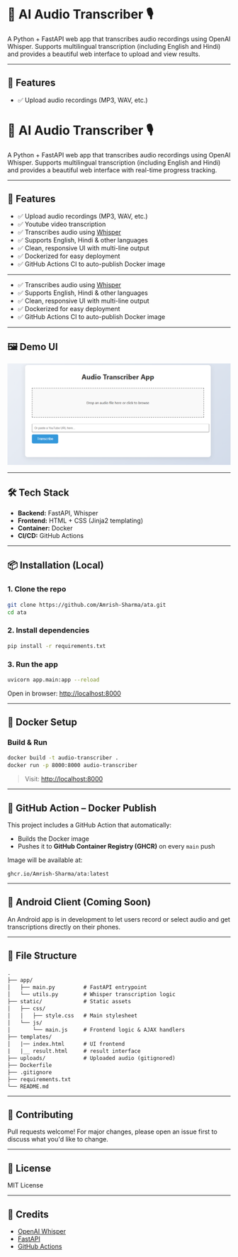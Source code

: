 # 🧠 AI Audio Transcriber 🎙️

A Python + FastAPI web app that transcribes audio recordings using OpenAI Whisper. Supports multilingual transcription (including English and Hindi) and provides a beautiful web interface to upload and view results.

---

## 🚀 Features

- ✅ Upload audio recordings (MP3, WAV, etc.)
# 🧠 AI Audio Transcriber 🎙️

A Python + FastAPI web app that transcribes audio recordings using OpenAI Whisper. Supports multilingual transcription (including English and Hindi) and provides a beautiful web interface with real-time progress tracking.

---

## 🚀 Features

- ✅ Upload audio recordings (MP3, WAV, etc.)
- ✅ Youtube video transcription
- ✅ Transcribes audio using [Whisper](https://github.com/openai/whisper)
- ✅ Supports English, Hindi & other languages
- ✅ Clean, responsive UI with multi-line output
- ✅ Dockerized for easy deployment
- ✅ GitHub Actions CI to auto-publish Docker image

---

- ✅ Transcribes audio using [Whisper](https://github.com/openai/whisper)
- ✅ Supports English, Hindi & other languages
- ✅ Clean, responsive UI with multi-line output
- ✅ Dockerized for easy deployment
- ✅ GitHub Actions CI to auto-publish Docker image

---

## 🖼️ Demo UI

![Main Screen](screenshots/main_screen.png)

---

## 🛠️ Tech Stack

- **Backend:** FastAPI, Whisper
- **Frontend:** HTML + CSS (Jinja2 templating)
- **Container:** Docker
- **CI/CD:** GitHub Actions

---

## 📦 Installation (Local)

### 1. Clone the repo

```bash
git clone https://github.com/Amrish-Sharma/ata.git
cd ata
```

### 2. Install dependencies

```bash
pip install -r requirements.txt
```

### 3. Run the app

```bash
uvicorn app.main:app --reload
```

Open in browser: [http://localhost:8000](http://localhost:8000)

---

## 🐳 Docker Setup

### Build & Run

```bash
docker build -t audio-transcriber .
docker run -p 8000:8000 audio-transcriber
```

> Visit: [http://localhost:8000](http://localhost:8000)

---

## 📡 GitHub Action – Docker Publish

This project includes a GitHub Action that automatically:
- Builds the Docker image
- Pushes it to **GitHub Container Registry (GHCR)** on every `main` push

Image will be available at:

```
ghcr.io/Amrish-Sharma/ata:latest
```

---

## 📱 Android Client (Coming Soon)

An Android app is in development to let users record or select audio and get transcriptions directly on their phones.

---

## 📁 File Structure

```
.
├── app/
│   ├── main.py         # FastAPI entrypoint
│   └── utils.py        # Whisper transcription logic
├── static/             # Static assets
│   ├── css/
│   │   ├── style.css   # Main stylesheet
│   └── js/
│       └── main.js     # Frontend logic & AJAX handlers
├── templates/
│   |── index.html      # UI frontend
|   |__ result.html     # result interface
├── uploads/            # Uploaded audio (gitignored)
├── Dockerfile
├── .gitignore
├── requirements.txt
└── README.md
```

---

## 🤝 Contributing

Pull requests welcome! For major changes, please open an issue first to discuss what you'd like to change.

---

## 📄 License

MIT License

---

## 🙌 Credits

- [OpenAI Whisper](https://github.com/openai/whisper)
- [FastAPI](https://fastapi.tiangolo.com/)
- [GitHub Actions](https://docs.github.com/en/actions)
```
